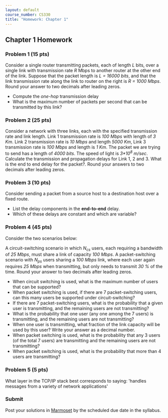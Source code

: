 ```yaml
---
layout: default
course_number: CS330
title: "Homework: Chapter 1"
---
```


## Chapter 1 Homework

### Problem 1 (15 pts)
Consider a single router transmitting packets, each of length _L_ bits, over a single link with transmission rate _R_ Mbps to another router at the other end of the link. Suppose that the packet length is _L = 16000 bits_, and that the link transmission rate along the link to router on the right is _R = 1000 Mbps_. Round your answer to two decimals after leading zeros.
  - Compute the _one-hop_ transmission delay
  - What is the maximum number of packets per second that can be transmitted by this link?

### Problem 2 (25 pts)
Consider a network with three links, each with the specified transmission rate and link length. Link 1 transmission rate is _100 Mbps_ with length of _3 Km_. Link 2 transmission rate is _10 Mbps_ and length _5000 Km_, Link 3 transmission rate is _100 Mbps_ and length is _1 Km_. The packet we are trying to send has a length of _4000 bits_. The speed of light is _3*10<sup>8</sup> m/sec_. Calculate the transmission and propagation delays for Link 1, 2 and 3. What is the end to end delay for the packet?. Round your answers to two decimals after leading zeros.

### Problem 3 (10 pts)
Consider sending a packet from a source host to a destination host over a fixed route.
  - List the delay components in the <b>end-to-end</b> delay.
  - Which of these delays are constant and which are variable?

### Problem 4 (45 pts)
Consider the two scenarios below:

A circuit-switching scenario in which _N<sub>cs</sub>_ users, each requiring a bandwidth of _25 Mbps_, must share a link of capacity _100 Mbps_.
A packet-switching scenario with _N<sub>ps</sub>_ users sharing a _100 Mbps_ link, where each user again requires _25 Mbps_ when transmitting, but only needs to transmit _30 %_ of the time. Round your answer to two decimals after leading zeros.

  - When circuit switching is used, what is the maximum number of users that can be supported?
  - When packet switching is used, if there are 7 packet-switching users, can this many users be supported under circuit-switching?
  - If there are 7 packet-switching users, what is the probability that a given user is transmitting, and the remaining users are not transmitting?
  - What is the probability that one user (any one among the 7 users) is transmitting, and the remaining users are not transmitting?
  - When one user is transmitting, what fraction of the link capacity will be used by this user? Write your answer as a decimal number.
  - When packet switching is used, what is the probability that any 3 users (of the total 7 users) are transmitting and the remaining users are not transmitting?
  - When packet switching is used, what is the probability that more than 4 users are transmitting?

### Problem 5 (5 pts)
What layer in the TCP/IP stack best corresponds to saying: 'handles messages from a variety of network applications'

### Submit

Post your solutions in [Marmoset](https://cs.ycp.edu/marmoset) by the scheduled due date in the syllabus.

